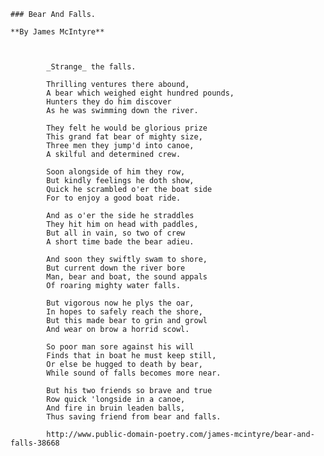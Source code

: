     ### Bear And Falls.

    **By James McIntyre**



            _Strange_ the falls.

            Thrilling ventures there abound,
            A bear which weighed eight hundred pounds,
            Hunters they do him discover
            As he was swimming down the river.

            They felt he would be glorious prize
            This grand fat bear of mighty size,
            Three men they jump'd into canoe,
            A skilful and determined crew.

            Soon alongside of him they row,
            But kindly feelings he doth show,
            Quick he scrambled o'er the boat side
            For to enjoy a good boat ride.

            And as o'er the side he straddles
            They hit him on head with paddles,
            But all in vain, so two of crew
            A short time bade the bear adieu.

            And soon they swiftly swam to shore,
            But current down the river bore
            Man, bear and boat, the sound appals
            Of roaring mighty water falls.

            But vigorous now he plys the oar,
            In hopes to safely reach the shore,
            But this made bear to grin and growl
            And wear on brow a horrid scowl.

            So poor man sore against his will
            Finds that in boat he must keep still,
            Or else be hugged to death by bear,
            While sound of falls becomes more near.

            But his two friends so brave and true
            Row quick 'longside in a canoe,
            And fire in bruin leaden balls,
            Thus saving friend from bear and falls.
            
            http://www.public-domain-poetry.com/james-mcintyre/bear-and-falls-38668
